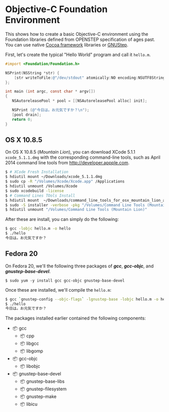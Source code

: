 # Objective-C Foundation Environment

This shows how to create a basic Objective-C environment using the Foundation libraries defined from OPENSTEP specification of ages past. You can use native [Cocoa framework](https://developer.apple.com/technologies/mac/cocoa.html) libraries or [GNUStep](http://www.gnu.org/software/gnustep/).

First, let's create the typical "Hello World" program and call it `hello.m`.

```objective-c
#import <Foundation/Foundation.h>

NSPrint(NSString *str) {
    [str writeToFile:@"/dev/stdout" atomically:NO encoding:NSUTF8StringEncoding error:nil];
};

int main (int argc, const char * argv[])
{
   NSAutoreleasePool * pool = [[NSAutoreleasePool alloc] init];

   NSPrint (@"今日は。お元気ですか？\n");
   [pool drain];
   return 0;
}
```

## OS X 10.8.5

On OS X 10.8.5 (*Mountain Lion*), you can download XCode 5.1.1 `xcode_5.1.1.dmg` with the corresponding command-line tools, such as April 2014 command line tools from http://developer.appple.com.

```bash
$ # XCode Fresh Installation
$ hdiutil mount ~/Downloads/xcode_5.1.1.dmg
$ sudo cp -R "/Volumes/Xcode/Xcode.app" /Applications
$ hdiutil unmount /Volumes/Xcode
$ sudo xcodebuild -license
$ # Command Lines TOols Install
$ hdiutil mount  ~/Downloads/command_line_tools_for_osx_mountain_lion_april_2014.dmg
$ sudo -S installer -verbose -pkg "/Volumes/Command Line Tools (Mountain Lion)/Command Line Tools (Mountain Lion).mpkg" -target /
$ hdiutil unmount "/Volumes/Command Line Tools (Mountain Lion)"
```

After these are install, you can simply do the following:

```bash
$ gcc -lobjc hello.m -o hello
$ ./hello
今日は。お元気ですか？
```


## Fedora 20

On Fedora 20, we'll the following three packages of ***gcc***, ***gcc-objc***, and ***gnustep-base-devel***.

```
$ sudo yum -y install gcc gcc-objc gnustep-base-devel
```

Once these are installed, we'll compile the ```hello.m```:

```bash
$ gcc `gnustep-config --objc-flags` -lgnustep-base -lobjc hello.m -o hello
$ ./hello
今日は。お元気ですか？
```

The packages installed earlier contained the following components:

* :package: gcc
  * :package: cpp
  * :package: libgcc
  * :package: libgomp
* :package: gcc-objc
  * :package: libobjc
* :package: gnustep-base-devel
  * :package: gnustep-base-libs
  * :package: gnustep-filesystem
  * :package: gnustep-make
  * :package: libicu
